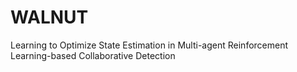 # WALNUT
Learning to Optimize State Estimation  in Multi-agent Reinforcement Learning-based Collaborative Detection
